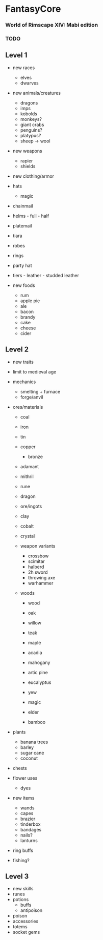 # FantasyCore

### World of Rimscape XIV: Mabi edition

### TODO ###

  ## Level 1 ##
  - new races
    - elves
    - dwarves
  
  - new animals/creatures
    - dragons
    - imps
    - kobolds
    - monkeys?
    - giant crabs
    - penguins?
    - platypus?
    - sheep -> wool
    
    
  - new weapons
    - rapier
    - shields
  
  - new clothing/armor
   - hats
     - magic
   - chainmail
   - helms
    - full
    - half
   - platemail
   - tiara
   - robes
   - rings
   - party hat
    
   - tiers
    - leather
    - studded leather
    
      
  - new foods
    - rum
    - apple pie
    - ale
    - bacon
    - brandy
    - cake
    - cheese
    - cider
    
  
  ## Level 2 ##
  - new traits
  
  - limit to medieval age
  
  - mechanics
    - smelting + furnace
    - forge/anvil
  
  - ores/materials
    - coal
    - iron 
    - tin
    - copper
      - bronze
    - adamant
    - mithril
    - rune
    - dragon
    - ore/ingots
    - clay
    - cobalt
    - crystal
    
    - weapon variants
      - crossbow
      - scimitar
      - halberd
      - 2h sword
      - throwing axe
      - warhammer
    
    - woods
      - wood
      - oak
      - willow
      - teak
      - maple
      - acadia
      - mahogany
      - artic pine
      - eucalyptus
      - yew
      - magic
      - elder
      
      - bamboo
      
  - plants
    - banana trees
    - barley
    - sugar cane
    - coconut
  
  - chests
  
  - flower uses
    - dyes
  
  - new items
    - wands
    - capes
    - brazier
    - tinderbox
    - bandages
    - nails?
    - lanturns
  
  - ring buffs
  
  - fishing?
  
  
  ## Level 3 ##
  - new skills
  - runes
  - potions
    - buffs
    - antipoison
  - poison
  - accessories
  - totems
  - socket gems
